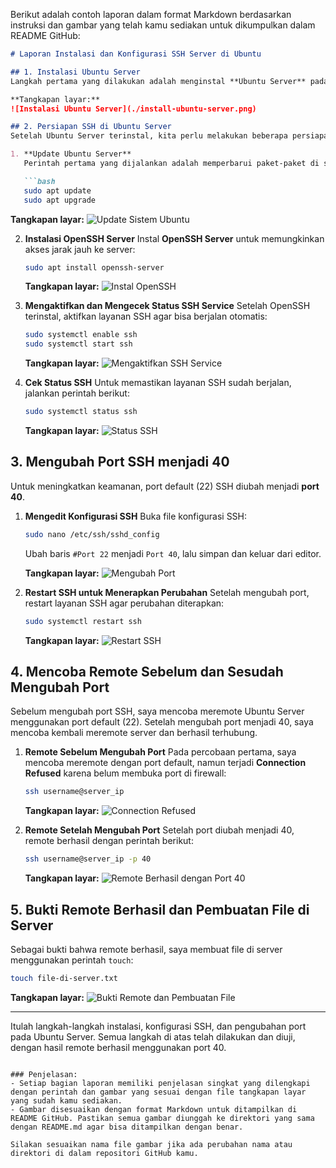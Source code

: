 Berikut adalah contoh laporan dalam format Markdown berdasarkan instruksi dan gambar yang telah kamu sediakan untuk dikumpulkan dalam README GitHub:

```markdown
# Laporan Instalasi dan Konfigurasi SSH Server di Ubuntu

## 1. Instalasi Ubuntu Server
Langkah pertama yang dilakukan adalah menginstal **Ubuntu Server** pada VirtualBox. Pastikan kamu memiliki file ISO Ubuntu Server terbaru dan mengikuti langkah-langkah instalasi.

**Tangkapan layar:**
![Instalasi Ubuntu Server](./install-ubuntu-server.png)

## 2. Persiapan SSH di Ubuntu Server
Setelah Ubuntu Server terinstal, kita perlu melakukan beberapa persiapan agar server dapat menerima koneksi SSH. Langkah ini mencakup instalasi paket yang dibutuhkan.

1. **Update Ubuntu Server**
   Perintah pertama yang dijalankan adalah memperbarui paket-paket di sistem:

   ```bash
   sudo apt update
   sudo apt upgrade
   ```

   **Tangkapan layar:**
   ![Update Sistem Ubuntu](./install-apt-update.png)

2. **Instalasi OpenSSH Server**
   Instal **OpenSSH Server** untuk memungkinkan akses jarak jauh ke server:

   ```bash
   sudo apt install openssh-server
   ```

   **Tangkapan layar:**
   ![Instal OpenSSH](./install-open-ssh-server-ubuntu-server-real.png)

3. **Mengaktifkan dan Mengecek Status SSH Service**
   Setelah OpenSSH terinstal, aktifkan layanan SSH agar bisa berjalan otomatis:

   ```bash
   sudo systemctl enable ssh
   sudo systemctl start ssh
   ```

   **Tangkapan layar:**
   ![Mengaktifkan SSH Service](./mengaktifkan-ssh-service-server-real.png)

4. **Cek Status SSH**
   Untuk memastikan layanan SSH sudah berjalan, jalankan perintah berikut:

   ```bash
   sudo systemctl status ssh
   ```

   **Tangkapan layar:**
   ![Status SSH](./status-ssh-aktif.png)

## 3. Mengubah Port SSH menjadi 40
Untuk meningkatkan keamanan, port default (22) SSH diubah menjadi **port 40**.

1. **Mengedit Konfigurasi SSH**
   Buka file konfigurasi SSH:

   ```bash
   sudo nano /etc/ssh/sshd_config
   ```

   Ubah baris `#Port 22` menjadi `Port 40`, lalu simpan dan keluar dari editor.

   **Tangkapan layar:**
   ![Mengubah Port](./mengganti-port-menjadi-40.png)

2. **Restart SSH untuk Menerapkan Perubahan**
   Setelah mengubah port, restart layanan SSH agar perubahan diterapkan:

   ```bash
   sudo systemctl restart ssh
   ```

   **Tangkapan layar:**
   ![Restart SSH](./restart-ssh-agar-port-40-diterapkan.png)

## 4. Mencoba Remote Sebelum dan Sesudah Mengubah Port
Sebelum mengubah port SSH, saya mencoba meremote Ubuntu Server menggunakan port default (22). Setelah mengubah port menjadi 40, saya mencoba kembali meremote server dan berhasil terhubung.

1. **Remote Sebelum Mengubah Port**
   Pada percobaan pertama, saya mencoba meremote dengan port default, namun terjadi **Connection Refused** karena belum membuka port di firewall:

   ```bash
   ssh username@server_ip
   ```

   **Tangkapan layar:**
   ![Connection Refused](./connection-refused.png)

2. **Remote Setelah Mengubah Port**
   Setelah port diubah menjadi 40, remote berhasil dengan perintah berikut:

   ```bash
   ssh username@server_ip -p 40
   ```

   **Tangkapan layar:**
   ![Remote Berhasil dengan Port 40](./terhubung-remote-dengan-server.png)

## 5. Bukti Remote Berhasil dan Pembuatan File di Server
Sebagai bukti bahwa remote berhasil, saya membuat file di server menggunakan perintah `touch`:

```bash
touch file-di-server.txt
```

   **Tangkapan layar:**
   ![Bukti Remote dan Pembuatan File](./bukti-remote-membuat-file-di-server.png)

---

Itulah langkah-langkah instalasi, konfigurasi SSH, dan pengubahan port pada Ubuntu Server. Semua langkah di atas telah dilakukan dan diuji, dengan hasil remote berhasil menggunakan port 40.
```

### Penjelasan:
- Setiap bagian laporan memiliki penjelasan singkat yang dilengkapi dengan perintah dan gambar yang sesuai dengan file tangkapan layar yang sudah kamu sediakan.
- Gambar disesuaikan dengan format Markdown untuk ditampilkan di README GitHub. Pastikan semua gambar diunggah ke direktori yang sama dengan README.md agar bisa ditampilkan dengan benar.

Silakan sesuaikan nama file gambar jika ada perubahan nama atau direktori di dalam repositori GitHub kamu.

